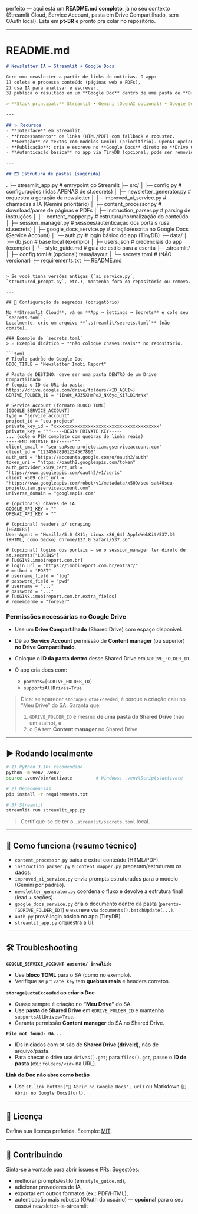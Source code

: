 perfeito — aqui está um **README.md completo**, já no seu contexto (Streamlit Cloud, Service Account, pasta em Drive Compartilhado, sem OAuth local). Está em **pt-BR** e pronto pra colar no repositório.

---

# README.md

```markdown
# Newsletter IA — Streamlit + Google Docs

Gere uma newsletter a partir de links de notícias. O app:
1) coleta e processa conteúdo (páginas web e PDFs),
2) usa IA para analisar e escrever,
3) publica o resultado em um **Google Doc** dentro de uma pasta de **Drive Compartilhado**.

> **Stack principal:** Streamlit • Gemini (OpenAI opcional) • Google Docs/Drive API (Service Account) • TinyDB

---

## ✨ Recursos
- **Interface** em Streamlit.
- **Processamento** de links (HTML/PDF) com fallback e robustez.
- **Geração** de textos com modelos Gemini (prioritário). OpenAI opcional.
- **Publicação**: cria e escreve no **Google Docs** direto no **Drive Compartilhado** (sem OAuth do usuário).
- **Autenticação básica** no app via TinyDB (opcional; pode ser removido depois).

---

## 🗂 Estrutura de pastas (sugerida)
```

.
├─ streamlit_app.py                 # entrypoint do Streamlit
├─ src/
│  ├─ config.py                     # configurações (lidas APENAS de st.secrets)
│  ├─ newsletter_generator.py       # orquestra a geração da newsletter
│  ├─ improved_ai_service.py        # chamadas à IA (Gemini prioritário)
│  ├─ content_processor.py          # download/parse de páginas e PDFs
│  ├─ instruction_parser.py         # parsing de instruções
│  ├─ content_mapper.py             # estrutura/normalização do conteúdo
│  ├─ session_manager.py            # sessões/autenticação dos portais (usa st.secrets)
│  ├─ google_docs_service.py        # criação/escrita no Google Docs (Service Account)
│  └─ auth.py                       # login básico do app (TinyDB)
├─ data/
│  ├─ db.json                       # base local (exemplo)
│  ├─ users.json                    # credenciais do app (exemplo)
│  └─ style_guide.md                # guia de estilo para a escrita
├─ .streamlit/
│  ├─ config.toml                   # (opcional) tema/layout
│  └─ secrets.toml                  # (NÃO versionar)
├─ requirements.txt
└─ README.md

````

> Se você tinha versões antigas (`ai_service.py`, `structured_prompt.py`, etc.), mantenha fora do repositório ou remova.

---

## 🔐 Configuração de segredos (obrigatório)

No **Streamlit Cloud**, vá em **App → Settings → Secrets** e cole seu `secrets.toml`.  
Localmente, crie um arquivo **`.streamlit/secrets.toml`** (não comite).

### Exemplo de `secrets.toml`  
> ⚠️ Exemplo didático — **não coloque chaves reais** no repositório.

```toml
# Título padrão do Google Doc
GDOC_TITLE = "Newsletter Imobi Report"

# Pasta de DESTINO: deve ser uma pasta DENTRO de um Drive Compartilhado
# (copie o ID da URL da pasta: https://drive.google.com/drive/folders/<ID_AQUI>)
GDRIVE_FOLDER_ID = "1In0t_AJ35XHmPeJ_NX6yc_Ki7LD1MrNx"

# Service Account (formato BLOCO TOML)
[GOOGLE_SERVICE_ACCOUNT]
type = "service_account"
project_id = "seu-projeto"
private_key_id = "xxxxxxxxxxxxxxxxxxxxxxxxxxxxxxxxxxxxxxxx"
private_key = """-----BEGIN PRIVATE KEY-----
... (cole o PEM completo com quebras de linha reais)
-----END PRIVATE KEY-----"""
client_email = "seu-sa@seu-projeto.iam.gserviceaccount.com"
client_id = "12345678901234567890"
auth_uri = "https://accounts.google.com/o/oauth2/auth"
token_uri = "https://oauth2.googleapis.com/token"
auth_provider_x509_cert_url = "https://www.googleapis.com/oauth2/v1/certs"
client_x509_cert_url = "https://www.googleapis.com/robot/v1/metadata/x509/seu-sa%40seu-projeto.iam.gserviceaccount.com"
universe_domain = "googleapis.com"

# (opcionais) chaves de IA
GOOGLE_API_KEY = ""
OPENAI_API_KEY = ""

# (opcional) headers p/ scraping
[HEADERS]
User-Agent = "Mozilla/5.0 (X11; Linux x86_64) AppleWebKit/537.36 (KHTML, como Gecko) Chrome/127.0 Safari/537.36"

# (opcional) logins dos portais — se o session_manager ler direto de st.secrets["LOGINS"]
# [LOGINS.imobireport.com.br]
# login_url = "https://imobireport.com.br/entrar/"
# method = "POST"
# username_field = "log"
# password_field = "pwd"
# username = "..."
# password = "..."
# [LOGINS.imobireport.com.br.extra_fields]
# rememberme = "forever"
````

### Permissões necessárias no Google Drive

* Use um **Drive Compartilhado** (Shared Drive) com espaço disponível.
* Dê ao **Service Account** permissão de **Content manager** (ou superior) **no Drive Compartilhado**.
* Coloque o **ID da pasta** **dentro** desse Shared Drive em `GDRIVE_FOLDER_ID`.
* O app cria docs com:

  * `parents=[GDRIVE_FOLDER_ID]`
  * `supportsAllDrives=True`

> Dica: se aparecer `storageQuotaExceeded`, é porque a criação caiu no “Meu Drive” do SA. Garanta que:
>
> 1. `GDRIVE_FOLDER_ID` é mesmo **de uma pasta do Shared Drive** (não um atalho), e
> 2. o SA tem **Content manager** no Shared Drive.

---

## ▶️ Rodando localmente

```bash
# 1) Python 3.10+ recomendado
python -m venv .venv
source .venv/bin/activate         # Windows: .venv\Scripts\activate

# 2) Dependências
pip install -r requirements.txt

# 3) Streamlit
streamlit run streamlit_app.py
```

> Certifique-se de ter o `.streamlit/secrets.toml` local.


---

## 🧪 Como funciona (resumo técnico)

* `content_processor.py` baixa e extrai conteúdo (HTML/PDF).
* `instruction_parser.py` e `content_mapper.py` preparam/estruturam os dados.
* `improved_ai_service.py` envia prompts estruturados para o modelo (Gemini por padrão).
* `newsletter_generator.py` coordena o fluxo e devolve a estrutura final (lead + seções).
* `google_docs_service.py` cria o documento dentro da pasta (`parents=[GDRIVE_FOLDER_ID]`) e escreve via `documents().batchUpdate(...)`.
* `auth.py` provê login básico no app (TinyDB).
* `streamlit_app.py` orquestra a UI.

---

## 🛠 Troubleshooting

**`GOOGLE_SERVICE_ACCOUNT ausente/ inválido`**

* Use **bloco TOML** para o SA (como no exemplo).
* Verifique se `private_key` tem **quebras reais** e headers corretos.

**`storageQuotaExceeded` ao criar o Doc**

* Quase sempre é criação no **“Meu Drive”** do SA.
* Use **pasta de Shared Drive** em `GDRIVE_FOLDER_ID` e mantenha `supportsAllDrives=True`.
* Garanta permissão **Content manager** do SA no Shared Drive.

**`File not found: 0A...`**

* IDs iniciados com `0A` são de **Shared Drive (driveId)**, não de arquivo/pasta.
* Para checar o drive use `drives().get`; para `files().get`, passe o **ID de pasta** (ex.: `folders/<id>` na URL).

**Link do Doc não abre como botão**

* Use `st.link_button("📂 Abrir no Google Docs", url)` ou Markdown `[📂 Abrir no Google Docs](url)`.


---

## 📜 Licença

Defina sua licença preferida. Exemplo: [MIT](https://opensource.org/licenses/MIT).

---

## 🙌 Contribuindo

Sinta-se à vontade para abrir issues e PRs. Sugestões:

* melhorar prompts/estilo (em `style_guide.md`),
* adicionar provedores de IA,
* exportar em outros formatos (ex.: PDF/HTML),
* autenticação mais robusta (OAuth do usuário) — **opcional** para o seu caso.# newsletter-ia-streamlit
